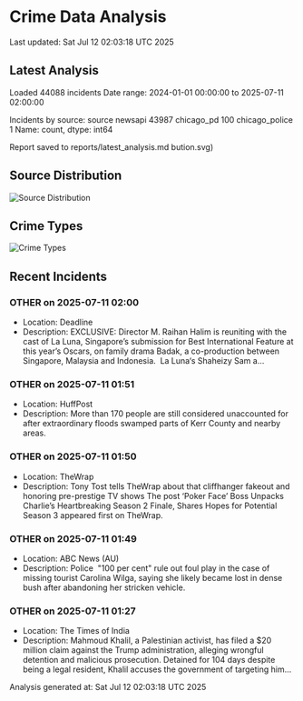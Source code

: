 # Crime Data Analysis
Last updated: Sat Jul 12 02:03:18 UTC 2025

## Latest Analysis

Loaded 44088 incidents
Date range: 2024-01-01 00:00:00 to 2025-07-11 02:00:00

Incidents by source:
source
newsapi           43987
chicago_pd          100
chicago_police        1
Name: count, dtype: int64

Report saved to reports/latest_analysis.md
bution.svg)

## Source Distribution
![Source Distribution](images/source_distribution.svg)

## Crime Types
![Crime Types](images/crime_types.svg)

## Recent Incidents

### OTHER on 2025-07-11 02:00
- Location: Deadline
- Description: EXCLUSIVE: Director M. Raihan Halim is reuniting with the cast of La Luna, Singapore’s submission for Best International Feature at this year’s Oscars, on family drama Badak, a co-production between Singapore, Malaysia and Indonesia.  La Luna‘s Shaheizy Sam a…


### OTHER on 2025-07-11 01:51
- Location: HuffPost
- Description: More than 170 people are still considered unaccounted for after extraordinary floods swamped parts of Kerr County and nearby areas.


### OTHER on 2025-07-11 01:50
- Location: TheWrap
- Description: Tony Tost tells TheWrap about that cliffhanger fakeout and honoring pre-prestige TV shows 
The post ‘Poker Face’ Boss Unpacks Charlie’s Heartbreaking Season 2 Finale, Shares Hopes for Potential Season 3 appeared first on TheWrap.


### OTHER on 2025-07-11 01:49
- Location: ABC News (AU)
- Description: Police  "100 per cent" rule out foul play in the case of missing tourist Carolina Wilga, saying she likely became lost in dense bush after abandoning her stricken vehicle.


### OTHER on 2025-07-11 01:27
- Location: The Times of India
- Description: Mahmoud Khalil, a Palestinian activist, has filed a $20 million claim against the Trump administration, alleging wrongful detention and malicious prosecution. Detained for 104 days despite being a legal resident, Khalil accuses the government of targeting him…

Analysis generated at: Sat Jul 12 02:03:18 UTC 2025
